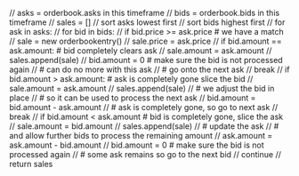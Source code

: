 // asks = orderbook.asks in this timeframe
// bids = orderbook.bids in this timeframe
// sales = []
// sort asks lowest first
// sort bids highest first
// for ask in asks:
// for bid in bids:
// if bid.price >= ask.price # we have a match
// sale = new orderbookentry()
// sale.price = ask.price
// if bid.amount == ask.amount: # bid completely clears ask
// sale.amount = ask.amount
// sales.append(sale)
// bid.amount = 0 # make sure the bid is not processed again
// # can do no more with this ask
// # go onto the next ask
// break
// if bid.amount > ask.amount: # ask is completely gone slice the bid
// sale.amount = ask.amount
// sales.append(sale)
// # we adjust the bid in place
// # so it can be used to process the next ask
// bid.amount = bid.amount - ask.amount
// # ask is completely gone, so go to next ask
// break
// if bid.amount < ask.amount # bid is completely gone, slice the ask
// sale.amount = bid.amount
// sales.append(sale)
// # update the ask
// # and allow further bids to process the remaining amount
// ask.amount = ask.amount - bid.amount
// bid.amount = 0 # make sure the bid is not processed again
// # some ask remains so go to the next bid
// continue
// return sales

